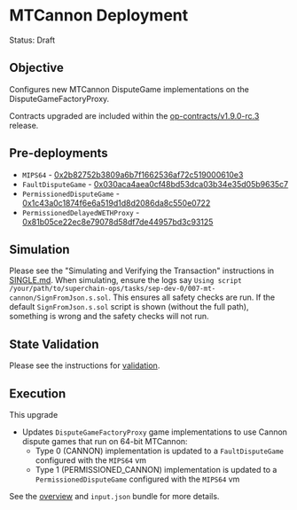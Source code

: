# MTCannon Deployment

Status: Draft

## Objective

Configures new MTCannon DisputeGame implementations on the DisputeGameFactoryProxy.

Contracts upgraded are included within the
[op-contracts/v1.9.0-rc.3](https://github.com/ethereum-optimism/optimism/tree/op-contracts/v1.9.0-rc.3) release.

## Pre-deployments

- `MIPS64`  - [0x2b82752b3809a6b7f1662536af72c519000610e3](https://sepolia.etherscan.io/address/0x2b82752b3809a6b7f1662536af72c519000610e3)
- `FaultDisputeGame`  - [0x030aca4aea0cf48bd53dca03b34e35d05b9635c7](https://sepolia.etherscan.io/address/0x030aca4aea0cf48bd53dca03b34e35d05b9635c7)
- `PermissionedDisputeGame` - [0x1c43a0c1874f6e6a519d1d8d2086da8c550e0722](https://sepolia.etherscan.io/address/0x1c43a0c1874f6e6a519d1d8d2086da8c550e0722)
- `PermissionedDelayedWETHProxy` - [0x81b05ce22ec8e79078d58df7de44957bd3c93125](https://sepolia.etherscan.io/address/0x81b05ce22ec8e79078d58df7de44957bd3c93125)

## Simulation

Please see the "Simulating and Verifying the Transaction" instructions in [SINGLE.md](../../../SINGLE.md).
When simulating, ensure the logs say `Using script /your/path/to/superchain-ops/tasks/sep-dev-0/007-mt-cannon/SignFromJson.s.sol`.
This ensures all safety checks are run. If the default `SignFromJson.s.sol` script is shown (without the full path), something is wrong and the safety checks will not run.

## State Validation

Please see the instructions for [validation](./VALIDATION.md).

## Execution

This upgrade
* Updates `DisputeGameFactoryProxy` game implementations to use Cannon dispute games that run on 64-bit MTCannon:
  * Type 0 (CANNON) implementation is updated to a `FaultDisputeGame` configured with the `MIPS64` vm
  * Type 1 (PERMISSIONED_CANNON) implementation is updated to a `PermissionedDisputeGame` configured with the `MIPS64` vm

See the [overview](./OVERVIEW.md) and `input.json` bundle for more details.
